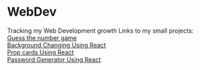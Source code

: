 # WebDev
Tracking my Web Development growth
Links to my small projects:
<br>
[Guess the number game](https://guesstheno-olive.vercel.app/)<br>
[Background Changing Using React](https://bgchanger-steel.vercel.app/) <br>
[Prop cards Using React](https://proptailwind.vercel.app/) <br>
[Password Generator Using React](https://passwordgenerator-ebon-six.vercel.app/) <br>
